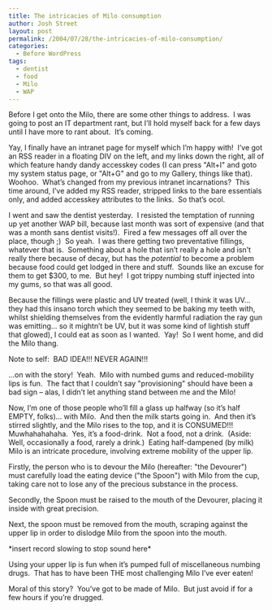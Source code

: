 ```yaml
---
title: The intricacies of Milo consumption
author: Josh Street
layout: post
permalink: /2004/07/28/the-intricacies-of-milo-consumption/
categories:
  - Before WordPress
tags:
  - dentist
  - food
  - Milo
  - WAP
---
```

Before I get onto the Milo, there are some other things to address.&nbsp; I was going to post an IT department rant, but I&#8217;ll hold myself back for a few days until I have more to rant about.&nbsp; It&#8217;s coming.

Yay, I finally have an intranet page for myself which I&#8217;m happy with!&nbsp; I&#8217;ve got an RSS reader in a floating DIV on the left, and my links down the right, all of which feature handy dandy accesskey codes (I can press "Alt+I" and goto my system status page, or "Alt+G" and go to my Gallery, things like that).&nbsp; Woohoo.&nbsp; What&#8217;s changed from my previous intranet incarnations?&nbsp; This time around, I&#8217;ve added my RSS reader, stripped links to the bare essentials only, and added accesskey attributes to the links.&nbsp; So that&#8217;s ocol.

I went and saw the dentist yesterday.&nbsp; I resisted the temptation of running up yet another WAP bill, because last month was sort of expensive (and that was a month sans dentist visits!).&nbsp; Fired a few messages off all over the place, though ;)&nbsp; So yeah.&nbsp; I was there getting two preventative fillings, whatever that is.&nbsp; Something about a hole that isn&#8217;t really a hole and isn&#8217;t really there because of decay, but has the *potential* to become a problem because food could get lodged in there and stuff.&nbsp; Sounds like an excuse for them to get $300, to me.&nbsp; But hey!&nbsp; I got trippy numbing stuff injected into my gums, so that was all good.

Because the fillings were plastic and UV treated (well, I think it was UV&#8230; they had this insano torch which they seemed to be baking my teeth with, whilst shielding themselves from the evidently harmful radiation the ray gun was emitting&#8230; so it mightn&#8217;t be UV, but it was some kind of lightish stuff that glowed), I could eat as soon as I wanted.&nbsp; Yay!&nbsp; So I went home, and did the Milo thang.

Note to self:&nbsp; BAD IDEA!!! NEVER AGAIN!!!

&#8230;on with the story!&nbsp; Yeah.&nbsp; Milo with numbed gums and reduced-mobility lips is fun.&nbsp; The fact that I couldn&#8217;t say "provisioning" should have been a bad sign &#8211; alas, I didn&#8217;t let anything stand between me and the Milo!

Now, I&#8217;m one of those people who&#8217;ll fill a glass up halfway (so it&#8217;s half EMPTY, folks)&#8230; with Milo.&nbsp; And then the milk starts going in.&nbsp; And then it&#8217;s stirred slightly, and the Milo rises to the top, and it is CONSUMED!!! Muwhahahahaha.&nbsp; Yes, it&#8217;s a food-drink.&nbsp; Not a food, not a drink.&nbsp; (Aside: Well, occasionally a food, rarely a drink.)&nbsp; Eating half-dampened (by milk) Milo is an intricate procedure, involving extreme mobility of the upper lip.

Firstly, the person who is to devour the Milo (hereafter: "the Devourer") must carefully load the eating device ("the Spoon") with Milo from the cup, taking care not to lose any of the precious substance in the process.

Secondly, the Spoon must be raised to the mouth of the Devourer, placing it inside with great precision.

Next, the spoon must be removed from the mouth, scraping against the upper lip in order to dislodge Milo from the spoon into the mouth.

\*insert record slowing to stop sound here\*

Using your upper lip is fun when it&#8217;s pumped full of miscellaneous numbing drugs.&nbsp; That has to have been THE most challenging Milo I&#8217;ve ever eaten!

Moral of this story?&nbsp; You&#8217;ve got to be made of Milo.&nbsp; But just avoid if for a few hours if you&#8217;re drugged.